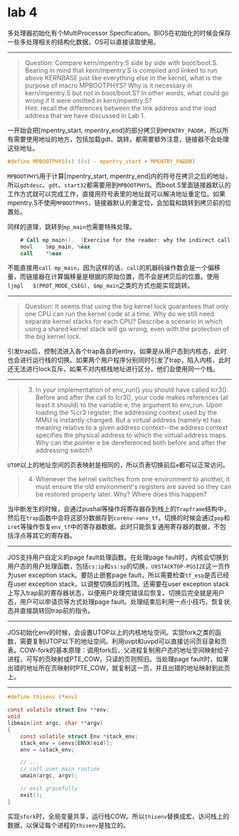 # lab 4

多处理器初始化有个MultiProcessor Specification。BIOS在初始化的时候会保存一些多处理相关的结构化数据，OS可以直接读取使用。

---

> Question: Compare kern/mpentry.S side by side with boot/boot.S. Bearing in mind that kern/mpentry.S is compiled and linked to run above KERNBASE just like everything else in the kernel, what is the purpose of macro MPBOOTPHYS? Why is it necessary in kern/mpentry.S but not in boot/boot.S? In other words, what could go wrong if it were omitted in kern/mpentry.S?  
Hint: recall the differences between the link address and the load address that we have discussed in Lab 1.

一开始会把[mpentry_start, mpentry_end]的部分拷贝到`MPENTRY_PADDR`，所以所有需要使用地址的地方，包括加载gdt、跳转，都需要额外注意，链接器不会处理这些地址。

```c
#define MPBOOTPHYS(s) ((s) - mpentry_start + MPENTRY_PADDR)
```

`MPBOOTPHYS`用于计算[mpentry_start, mpentry_end]内的符号在拷贝之后的地址，所以`gdtdesc`、`gdt`、`start32`都需要用到`MPBOOTPHYS`。而boot.S里面链接器默认的工作方式就可以完成工作，直接用符号表里的地址就可以解决地址重定位。如果mpentry.S不使用`MPBOOTPHYS`，链接器默认的重定位，会加载和跳转到拷贝前的位置处。

同样的道理，跳转到`mp_main`也需要特殊处理。

```asm
	# Call mp_main().  (Exercise for the reader: why the indirect call?)
	movl    $mp_main, %eax
	call    *%eax
```

不能直接用`call mp_main`，因为这样的话，`call`的机器码操作数会是一个偏移量，而链接器在计算偏移量是根据的原始位置，而不会是拷贝后的位置。使用`ljmpl   $(PROT_MODE_CSEG), $mp_main`之类的方式也能实现跳转。

---

> Question: It seems that using the big kernel lock guarantees that only one CPU can run the kernel code at a time. Why do we still need separate kernel stacks for each CPU? Describe a scenario in which using a shared kernel stack will go wrong, even with the protection of the big kernel lock.

引发trap后，控制流进入各个trap各自的entry。如果是从用户态到内核态，此时也会进行运行栈的切换。如果两个用户程序分别同时引发了trap，陷入内核，此时还无法进行lock互斥，如果不对内核栈地址进行区分，他们会使用同一个栈。

---

> 3. In your implementation of env_run() you should have called lcr3(). Before and after the call to lcr3(), your code makes references (at least it should) to the variable e, the argument to env_run. Upon loading the %cr3 register, the addressing context used by the MMU is instantly changed. But a virtual address (namely e) has meaning relative to a given address context--the address context specifies the physical address to which the virtual address maps. Why can the pointer e be dereferenced both before and after the addressing switch?

`UTOP`以上的地址空间的页表映射是相同的，所以页表切换前后`e`都可以正常访问。

> 4. Whenever the kernel switches from one environment to another, it must ensure the old environment's registers are saved so they can be restored properly later. Why? Where does this happen?

当中断发生的时候，会通过pushal等操作将寄存器存到栈上的`Trapframe`结构中，然后在`trap`函数中会将这部分数据存到`curenv->env_tf`。切换的时候会通过`pop`和`iret`等操作恢复`env_tf`中的寄存器数据。此时只能恢复通用寄存器的数据，不包括浮点等其它的寄存器。

---

JOS支持用户自定义的page fault处理函数。在处理page fault时，内核会切换到用户态的用户处理函数，包括`cs:ip`和`ss:sp`的切换，`UXSTACKTOP-PGSIZE`这一页作为user exception stack。要防止嵌套page fault，所以需要检查`tf_esp`是否已经在user exception stack，以调整切换后的栈顶。还需要在user exception stack上写入trap前的寄存器状态，以便用户处理完错误后恢复。切换后完全就是用户态，用户可以申请页等方式处理page fault。处理结束后利用一点小技巧，恢复状态并直接跳转回trap前的指令。

---

JOS初始化env的时候，会设置UTOP以上的内核地址空间。实现fork之类的函数，需要复制UTOP以下的地址空间。利用uvpt和uvpd可以直接访问页目录和页表。COW-fork的基本原理：调用fork后，父进程复制用户态的地址空间映射给子进程，可写的页映射成PTE_COW，只读的页则照旧。当处理page fault时，如果出错的地址所在页映射时PTE_COW，就复制这一页，并且出错的地址映射到此页上。

---

```c
#define thisenv (*env)

const volatile struct Env **env;
void
libmain(int argc, char **argv)
{
    const volatile struct Env *stack_env;
    stack_env = &envs[ENVX(eid)];
    env = &stack_env;

    // ...
    // call user main routine
    umain(argc, argv);

    // exit gracefully
    exit();
}
```

实现`sfork`时，全局变量共享，运行栈COW。所以`thisenv`替换成宏，访问栈上的数据，以保证每个进程的`thisenv`是独立的。

